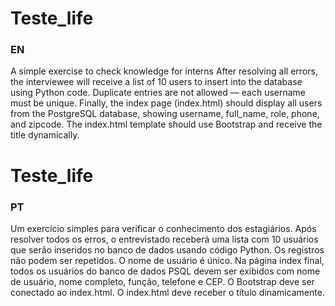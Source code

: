 # Teste_life
### EN
A simple exercise to check knowledge for interns
After resolving all errors, the interviewee will receive a list of 10 users to insert into the database using Python code. Duplicate entries are not allowed — each username must be unique.
Finally, the index page (index.html) should display all users from the PostgreSQL database, showing username, full_name, role, phone, and zipcode.
The index.html template should use Bootstrap and receive the title dynamically.

# Teste_life
### PT
Um exercício simples para verificar o conhecimento dos estagiários.
Após resolver todos os erros, o entrevistado receberá uma lista com 10 usuários que serão inseridos no banco de dados
usando código Python. Os registros não podem ser repetidos. O nome de usuário é único.
Na página index final, todos os usuários do banco de dados PSQL devem ser exibidos
com nome de usuário, nome completo, função, telefone e CEP. O Bootstrap deve ser conectado ao index.html.
O index.html deve receber o título dinamicamente.
